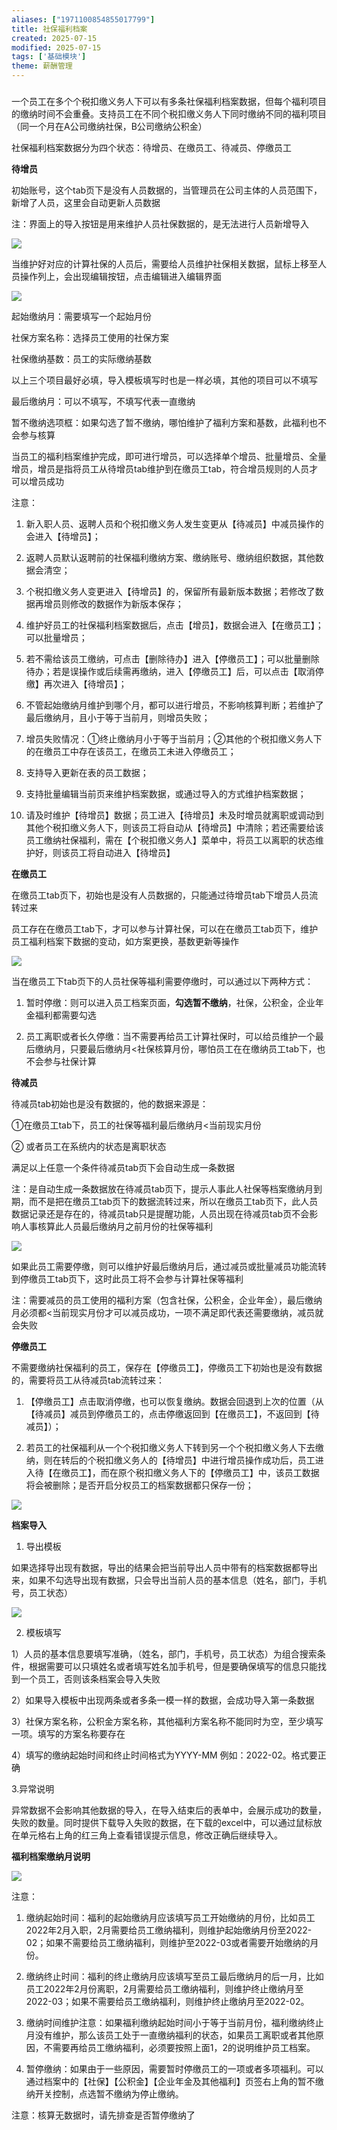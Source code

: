 ```yaml
---
aliases: ["1971100854855017799"]
title: 社保福利档案
created: 2025-07-15
modified: 2025-07-15
tags: ['基础模块']
theme: 薪酬管理
---
```


###

一个员工在多个个税扣缴义务人下可以有多条社保福利档案数据，但每个福利项目的缴纳时间不会重叠。支持员工在不同个税扣缴义务人下同时缴纳不同的福利项目（同一个月在A公司缴纳社保，B公司缴纳公积金）

社保福利档案数据分为四个状态：待增员、在缴员工、待减员、停缴员工

**待增员**

初始账号，这个tab页下是没有人员数据的，当管理员在公司主体的人员范围下，新增了人员，这里会自动更新人员数据

注：界面上的导入按钮是用来维护人员社保数据的，是无法进行人员新增导入

![](https://myhelpdoc.oss-cn-heyuan.aliyuncs.com/mdimages/56f696c46714bd84558c538d3f56ed2e.jpg)

当维护好对应的计算社保的人员后，需要给人员维护社保相关数据，鼠标上移至人员操作列上，会出现编辑按钮，点击编辑进入编辑界面

![](https://myhelpdoc.oss-cn-heyuan.aliyuncs.com/mdimages/e08e1653a39d4c15d7644ad0a1fa9676.jpg)

起始缴纳月：需要填写一个起始月份

社保方案名称：选择员工使用的社保方案

社保缴纳基数：员工的实际缴纳基数

以上三个项目最好必填，导入模板填写时也是一样必填，其他的项目可以不填写

最后缴纳月：可以不填写，不填写代表一直缴纳

暂不缴纳选项框：如果勾选了暂不缴纳，哪怕维护了福利方案和基数，此福利也不会参与核算

当员工的福利档案维护完成，即可进行增员，可以选择单个增员、批量增员、全量增员，增员是指将员工从待增员tab维护到在缴员工tab，符合增员规则的人员才可以增员成功

注意：

1. 新入职人员、返聘人员和个税扣缴义务人发生变更从【待减员】中减员操作的会进入【待增员】；

2. 返聘人员默认返聘前的社保福利缴纳方案、缴纳账号、缴纳组织数据，其他数据会清空；

3. 个税扣缴义务人变更进入【待增员】的，保留所有最新版本数据；若修改了数据再增员则修改的数据作为新版本保存；

4. 维护好员工的社保福利档案数据后，点击【增员】，数据会进入【在缴员工】；可以批量增员；

5. 若不需给该员工缴纳，可点击【删除待办】进入【停缴员工】；可以批量删除待办；若是误操作或后续需再缴纳，进入【停缴员工】后，可以点击【取消停缴】再次进入【待增员】；

6. 不管起始缴纳月维护到哪个月，都可以进行增员，不影响核算判断；若维护了最后缴纳月，且小于等于当前月，则增员失败；

7. 增员失败情况：①终止缴纳月小于等于当前月；②其他的个税扣缴义务人下的在缴员工中存在该员工，在缴员工未进入停缴员工；

8. 支持导入更新在表的员工数据；

9. 支持批量编辑当前页来维护档案数据，或通过导入的方式维护档案数据；

10. 请及时维护【待增员】数据；员工进入【待增员】未及时增员就离职或调动到其他个税扣缴义务人下，则该员工将自动从【待增员】中清除；若还需要给该员工缴纳社保福利，需在【个税扣缴义务人】菜单中，将员工以离职的状态维护好，则该员工将自动进入【待增员】

**在缴员工**

在缴员工tab页下，初始也是没有人员数据的，只能通过待增员tab下增员人员流转过来

员工存在在缴员工tab下，才可以参与计算社保，可以在在缴员工tab页下，维护员工福利档案下数据的变动，如方案更换，基数更新等操作

![](https://myhelpdoc.oss-cn-heyuan.aliyuncs.com/mdimages/d3eb65dd4071d99e78e1443edcdf4e45.jpg)

当在缴员工下tab页下的人员社保等福利需要停缴时，可以通过以下两种方式：

1. 暂时停缴：则可以进入员工档案页面，**勾选暂不缴纳**，社保，公积金，企业年金福利都需要勾选

2. 员工离职或者长久停缴：当不需要再给员工计算社保时，可以给员维护一个最后缴纳月，只要最后缴纳月<社保核算月份，哪怕员工在在缴纳员工tab下，也不会参与社保计算

**待减员**

待减员tab初始也是没有数据的，他的数据来源是：

①在缴员工tab下，员工的社保等福利最后缴纳月<当前现实月份

② 或者员工在系统内的状态是离职状态

满足以上任意一个条件待减员tab页下会自动生成一条数据

注：是自动生成一条数据放在待减员tab页下，提示人事此人社保等档案缴纳月到期，而不是把在缴员工tab页下的数据流转过来，所以在缴员工tab页下，此人员数据记录还是存在的，待减员tab只是提醒功能，人员出现在待减员tab页不会影响人事核算此人员最后缴纳月之前月份的社保等福利

![](https://myhelpdoc.oss-cn-heyuan.aliyuncs.com/mdimages/40af74cbc58fb900058753e7367be302.jpg)

如果此员工需要停缴，则可以维护好最后缴纳月后，通过减员或批量减员功能流转到停缴员工tab页下，这时此员工将不会参与计算社保等福利

注：需要减员的员工使用的福利方案（包含社保，公积金，企业年金），最后缴纳月必须都<当前现实月份才可以减员成功，一项不满足即代表还需要缴纳，减员就会失败

**停缴员工**

不需要缴纳社保福利的员工，保存在【停缴员工】，停缴员工下初始也是没有数据的，需要将员工从待减员tab流转过来：

1. 【停缴员工】点击取消停缴，也可以恢复缴纳。数据会回退到上次的位置（从【待减员】减员到停缴员工的，点击停缴返回到【在缴员工】，不返回到【待减员】）；

2. 若员工的社保福利从一个个税扣缴义务人下转到另一个个税扣缴义务人下去缴纳，则在转后的个税扣缴义务人的【待增员】中进行增员操作成功后，员工进入待【在缴员工】，而在原个税扣缴义务人下的【停缴员工】中，该员工数据将会被删除；是否开启分权员工的档案数据都只保存一份；

![](https://myhelpdoc.oss-cn-heyuan.aliyuncs.com/mdimages/9dd4c6b8afcf64808200ff23a2379a79.jpg)

**档案导入**

1. 导出模板

如果选择导出现有数据，导出的结果会把当前导出人员中带有的档案数据都导出来，如果不勾选导出现有数据，只会导出当前人员的基本信息（姓名，部门，手机号，员工状态）

![](https://myhelpdoc.oss-cn-heyuan.aliyuncs.com/mdimages/f84e0080d2c60cba4198f9412004de2c.jpg)

2. 模板填写

1）人员的基本信息要填写准确，（姓名，部门，手机号，员工状态）为组合搜索条件，根据需要可以只填姓名或者填写姓名加手机号，但是要确保填写的信息只能找到一个员工，否则该条档案会导入失败

2）如果导入模板中出现两条或者多条一模一样的数据，会成功导入第一条数据

3）社保方案名称，公积金方案名称，其他福利方案名称不能同时为空，至少填写一项。填写的方案名称要存在

4）填写的缴纳起始时间和终止时间格式为YYYY-MM 例如：2022-02。格式要正确

3.异常说明

异常数据不会影响其他数据的导入，在导入结束后的表单中，会展示成功的数量，失败的数量。同时提供下载导入失败的数据，在下载的excel中，可以通过鼠标放在单元格右上角的红三角上查看错误提示信息，修改正确后继续导入。

**福利档案缴纳月说明**

![](https://myhelpdoc.oss-cn-heyuan.aliyuncs.com/mdimages/07ca89f6e76e29aed7cbd8cad8a80148.jpg)

注意：

1. 缴纳起始时间：福利的起始缴纳月应该填写员工开始缴纳的月份，比如员工2022年2月入职，2月需要给员工缴纳福利，则维护起始缴纳月份至2022-02；如果不需要给员工缴纳福利，则维护至2022-03或者需要开始缴纳的月份。

2. 缴纳终止时间：福利的终止缴纳月应该填写至员工最后缴纳月的后一月，比如员工2022年2月份离职，2月需要给员工缴纳福利，则维护终止缴纳月至2022-03；如果不需要给员工缴纳福利，则维护终止缴纳月至2022-02。

3. 缴纳时间维护注意：如果福利缴纳起始时间小于等于当前月份，福利缴纳终止月没有维护，那么该员工处于一直缴纳福利的状态，如果员工离职或者其他原因，不需要再给员工缴纳福利，必须要按照上面1，2的说明维护员工档案。

4. 暂停缴纳：如果由于一些原因，需要暂时停缴员工的一项或者多项福利。可以通过档案中的【社保】【公积金】【企业年金及其他福利】页签右上角的暂不缴纳开关控制，点选暂不缴纳为停止缴纳。

注意：核算无数据时，请先排查是否暂停缴纳了

